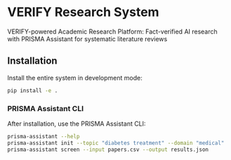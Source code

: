 # VERIFY Research System
VERIFY-powered Academic Research Platform: Fact-verified AI research with PRISMA Assistant for systematic literature reviews

## Installation

Install the entire system in development mode:

```bash
pip install -e .
```

### PRISMA Assistant CLI

After installation, use the PRISMA Assistant CLI:

```bash
prisma-assistant --help
prisma-assistant init --topic "diabetes treatment" --domain "medical"
prisma-assistant screen --input papers.csv --output results.json
```
